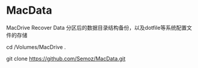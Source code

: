# MacData
MacDrive Recover Data
分区后的数据目录结构备份，以及dotfile等系统配置文件的存储

cd /Volumes/MacDrive . 

git clone https://github.com/Semoz/MacData.git

